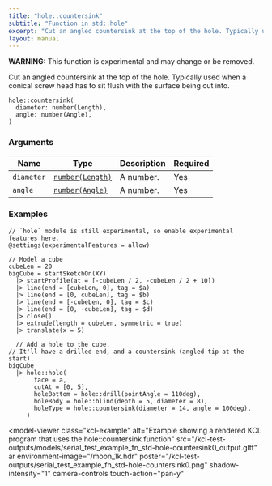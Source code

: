 ```yaml
---
title: "hole::countersink"
subtitle: "Function in std::hole"
excerpt: "Cut an angled countersink at the top of the hole. Typically used when a conical screw head has to sit flush with the surface being cut into."
layout: manual
---
```


**WARNING:** This function is experimental and may change or be removed.

Cut an angled countersink at the top of the hole. Typically used when a conical screw head has to sit flush with the surface being cut into.

```kcl
hole::countersink(
  diameter: number(Length),
  angle: number(Angle),
)
```



### Arguments

| Name | Type | Description | Required |
|----------|------|-------------|----------|
| `diameter` | [`number(Length)`](/docs/kcl-std/types/std-types-number) | A number. | Yes |
| `angle` | [`number(Angle)`](/docs/kcl-std/types/std-types-number) | A number. | Yes |


### Examples

```kcl
// `hole` module is still experimental, so enable experimental features here.
@settings(experimentalFeatures = allow)

// Model a cube
cubeLen = 20
bigCube = startSketchOn(XY)
  |> startProfile(at = [-cubeLen / 2, -cubeLen / 2 + 10])
  |> line(end = [cubeLen, 0], tag = $a)
  |> line(end = [0, cubeLen], tag = $b)
  |> line(end = [-cubeLen, 0], tag = $c)
  |> line(end = [0, -cubeLen], tag = $d)
  |> close()
  |> extrude(length = cubeLen, symmetric = true)
  |> translate(x = 5)

  // Add a hole to the cube.
// It'll have a drilled end, and a countersink (angled tip at the start).
bigCube
  |> hole::hole(
       face = a,
       cutAt = [0, 5],
       holeBottom = hole::drill(pointAngle = 110deg),
       holeBody = hole::blind(depth = 5, diameter = 8),
       holeType = hole::countersink(diameter = 14, angle = 100deg),
     )

```


<model-viewer
  class="kcl-example"
  alt="Example showing a rendered KCL program that uses the hole::countersink function"
  src="/kcl-test-outputs/models/serial_test_example_fn_std-hole-countersink0_output.gltf"
  ar
  environment-image="/moon_1k.hdr"
  poster="/kcl-test-outputs/serial_test_example_fn_std-hole-countersink0.png"
  shadow-intensity="1"
  camera-controls
  touch-action="pan-y"
>
</model-viewer>


